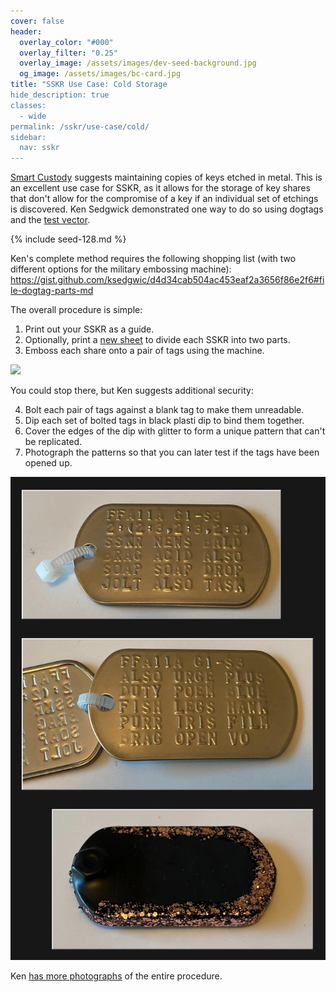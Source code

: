 ```yaml
---
cover: false
header:
  overlay_color: "#000"
  overlay_filter: "0.25"
  overlay_image: /assets/images/dev-seed-background.jpg
  og_image: /assets/images/bc-card.jpg
title: "SSKR Use Case: Cold Storage
hide_description: true
classes:
  - wide
permalink: /sskr/use-case/cold/
sidebar:
  nav: sskr
---
```


[Smart Custody](https://www.smartcustody.com/) suggests maintaining
copies of keys etched in metal. This is an excellent use case for
SSKR, as it allows for the storage of key shares that don't allow for
the compromise of a key if an individual set of etchings is
discovered.  Ken Sedgwick demonstrated one way to do so using dogtags
and the [test vector](../vectors/).

{% include seed-128.md %}

Ken's complete method requires the following shopping list (with two
different options for the military embossing machine):
https://gist.github.com/ksedgwic/d4d34cab504ac453eaf2a3656f86e2f6#file-dogtag-parts-md

The overall procedure is simple:

1. Print out your SSKR as a guide.
2. Optionally, print a [new sheet](https://gist.github.com/ksedgwic/ce28cedd58b40fdb6522c905c07655e4) to divide each SSKR into two parts.
3. Emboss each share onto a pair of tags using the machine.

![](https://lh3.googleusercontent.com/pw/ACtC-3falQ_VKCz_s0-DWW9rUEX0jAWcMvFXfC4A7fHuNEIEsXN4ymbDctdeEMmm53GQPUgKaWSyCijbtQjnTbXEJN1P6UwWnZoGHXfjxVEpRSqt7qbPxXNA5wCDg_EEhfi51G_w5aYTmewlRsmINTFltkm2kw=w644-h1144-no?authuser=0)

You could stop there, but Ken suggests additional security:

4. Bolt each pair of tags against a blank tag to make them unreadable.
5. Dip each set of bolted tags in black plasti dip to bind them together.
6. Cover the edges of the dip with glitter to form a unique pattern that can't be replicated.
7. Photograph the patterns so that you can later test if the tags have been opened up.

![](https://raw.githubusercontent.com/BlockchainCommons/bc-sskr/master/images/dogtags.jpg)

Ken [has more photographs](https://photos.google.com/share/AF1QipMdrblk43sLJQeeMAcrT6AH9r9Peb9kENyAF6aflZbQD5Bqbyi8zSLegHg5akUYYg?key=WlJVd3ZLakI2Y0NoSnFiRkE1RjFCWks5Zjl0U1BB) of the entire procedure.
